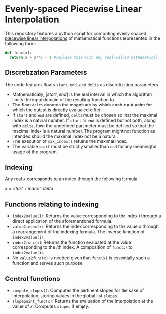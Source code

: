 # Evenly-spaced Piecewise Linear Interpolation

This repository features a python script for computing evenly spaced [piecewise linear interpolations](https://math.libretexts.org/Bookshelves/Applied_Mathematics/Numerical_Methods_(Chasnov)/05%3A_Interpolation/5.02%3A_Piecewise_Linear_Interpolation) of mathematical functions represented in the following form:

```python
def func(x):
  return x + x**2 - 1 #replace this with any real-valued mathematical function of x
```

## Discretization Parameters
The code features floats `start`, `end`, and `delta` as discretization parameters. 
* Mathematically, $`[start, end]`$ is the real interval in which the algorithm limits the input domain of the resulting function to.
* The float `delta` denotes the magnitude by which each input point for which the output is directly evaluated differ.
* If `start` and `end` are defined, `delta` must be chosen so that the maximal index is a natural number. If `start` or `end` is defined but not both, along with `delta`, then the undefined parameter must be defined so that the maximal index is a natural number. The program might not function as intended should the maximal index not be a natural.
* The execution of `max_index()` returns the maximal index.
* The variable `start` must be strictly smaller than `end` for any meaningful usage of the program.

## Indexing
Any real $`x`$ corresponds to an index through the following formula

$`x = start + index * delta`$

## Functions relating to indexing
* `index2value(i)`: Returns the value corresponding to the index $`i`$ through a direct application of the aforementioned formula.
* `value2index(x)`: Returns the index corresponding to the value x through a rearrangement of the indexing formula. The inverse function of `index2value(i)`.
* `index2func(i)`: Returns the function evaluated at the value corresponding to the $`i`$th index. A composition of `func(x)` to `index2value(i)`.
* No `value2func(x)` is needed given that `func(x)` is essentially such a function and serves such purpose.

## Central functions
* `compute_slopes()`: Computes the pertinent slopes for the sake of interpolation, storing values in the global list `slopes`.
* `slopepoint_func(x)`: Returns the evaluation of the interpolation at the value of $`x`$. Computes `slopes` if empty.
